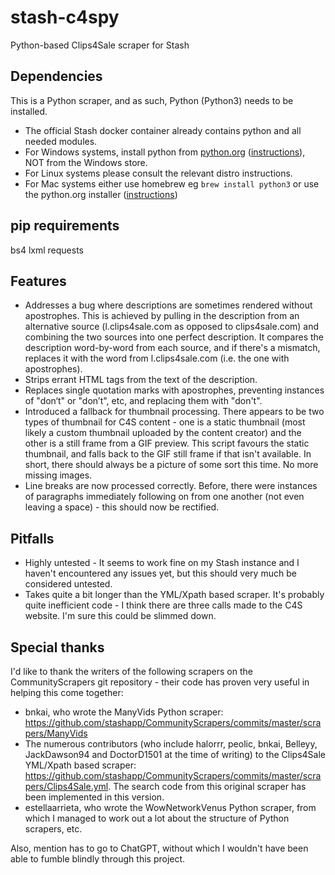 # stash-c4spy
Python-based Clips4Sale scraper for Stash

## Dependencies
This is a Python scraper, and as such, Python (Python3) needs to be installed.
- The official Stash docker container already contains python and all needed modules.
- For Windows systems, install python from [python.org](https://www.python.org/downloads/windows/) ([instructions](https://phoenixnap.com/kb/how-to-install-python-3-windows)), NOT from the Windows store.
- For Linux systems please consult the relevant distro instructions.
- For Μac systems either use homebrew eg `brew install python3` or use the python.org installer ([instructions](https://www.lifewire.com/how-to-install-python-on-mac-4781318))

## pip requirements
bs4
lxml
requests

## Features
- Addresses a bug where descriptions are sometimes rendered without apostrophes. This is achieved by pulling in the description from an alternative source (l.clips4sale.com as opposed to clips4sale.com) and combining the two sources into one perfect description. It compares the description word-by-word from each source, and if there's a mismatch, replaces it with the word from l.clips4sale.com (i.e. the one with apostrophes).
- Strips errant HTML tags from the text of the description.
- Replaces single quotation marks with apostrophes, preventing instances of "don‘t" or "don’t", etc, and replacing them with "don't".
- Introduced a fallback for thumbnail processing. There appears to be two types of thumbnail for C4S content - one is a static thumbnail (most likely a custom thumbnail uploaded by the content creator) and the other is a still frame from a GIF preview. This script favours the static thumbnail, and falls back to the GIF still frame if that isn't available. In short, there should always be a picture of some sort this time. No more missing images.
- Line breaks are now processed correctly. Before, there were instances of paragraphs immediately following on from one another (not even leaving a space) - this should now be rectified.

## Pitfalls
- Highly untested - It seems to work fine on my Stash instance and I haven't encountered any issues yet, but this should very much be considered untested.
- Takes quite a bit longer than the YML/Xpath based scraper. It's probably quite inefficient code - I think there are three calls made to the C4S website. I'm sure this could be slimmed down.

## Special thanks
I'd like to thank the writers of the following scrapers on the CommunityScrapers git repository - their code has proven very useful in helping this come together:
- bnkai, who wrote the ManyVids Python scraper: https://github.com/stashapp/CommunityScrapers/commits/master/scrapers/ManyVids
- The numerous contributors (who include halorrr, peolic, bnkai, Belleyy, JackDawson94 and DoctorD1501 at the time of writing) to the Clips4Sale YML/Xpath based scraper: https://github.com/stashapp/CommunityScrapers/commits/master/scrapers/Clips4Sale.yml. The search code from this original scraper has been implemented in this version.
- estellaarrieta, who wrote the WowNetworkVenus Python scraper, from which I managed to work out a lot about the structure of Python scrapers, etc.

Also, mention has to go to ChatGPT, without which I wouldn't have been able to fumble blindly through this project.
